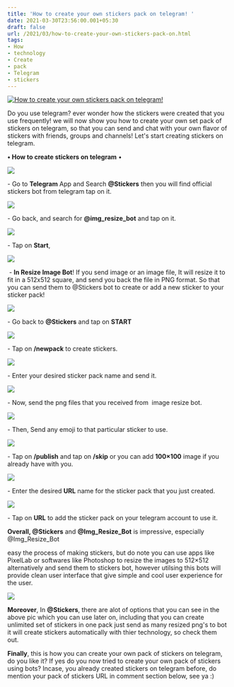 ```yaml
---
title: 'How to create your own stickers pack on telegram! '
date: 2021-03-30T23:56:00.001+05:30
draft: false
url: /2021/03/how-to-create-your-own-stickers-pack-on.html
tags: 
- How
- technology
- Create
- pack
- Telegram
- stickers
---
```


 [![How to create your own stickers pack on telegram!](https://lh3.googleusercontent.com/-8ocMnSynJO4/YGNtRL3IDEI/AAAAAAAAD4Y/WK-qzLmJP44soqAqFC9VuAgLAHjzJoG_gCLcBGAsYHQ/s1600/1617128756988570-0.png "How to create your own stickers pack on telegram!")](https://lh3.googleusercontent.com/-8ocMnSynJO4/YGNtRL3IDEI/AAAAAAAAD4Y/WK-qzLmJP44soqAqFC9VuAgLAHjzJoG_gCLcBGAsYHQ/s1600/1617128756988570-0.png) 

  

Do you use telegram? ever wonder how the stickers were created that you use frequently! we will now show you how to create your own set pack of stickers on telegram, so that you can send and chat with your own flavor of stickers with friends, groups and channels! Let's start creating stickers on telegram. 

  

**• How to create stickers on telegram** •

  

 [![](https://lh3.googleusercontent.com/-KBm8LTQnn4A/YGNtNRKbAFI/AAAAAAAAD4Q/DSuG-XJCYS8q0dg9yEgrZV-n4KsSNMabgCLcBGAsYHQ/s1600/1617128745346426-1.png)](https://lh3.googleusercontent.com/-KBm8LTQnn4A/YGNtNRKbAFI/AAAAAAAAD4Q/DSuG-XJCYS8q0dg9yEgrZV-n4KsSNMabgCLcBGAsYHQ/s1600/1617128745346426-1.png) 

  
\- Go to **Telegram** App and Search **@Stickers** then you will find official stickers bot from telegram tap on it. 

  

 [![](https://lh3.googleusercontent.com/-kFGCv1cjK3Y/YGNtKcpdtzI/AAAAAAAAD4I/tu9DXsvuVOo6asJejcdl4s7FvIOFBzEpQCLcBGAsYHQ/s1600/1617128732515601-2.png)](https://lh3.googleusercontent.com/-kFGCv1cjK3Y/YGNtKcpdtzI/AAAAAAAAD4I/tu9DXsvuVOo6asJejcdl4s7FvIOFBzEpQCLcBGAsYHQ/s1600/1617128732515601-2.png) 

  

\- Go back, and search for **@img\_resize\_bot** and tap on it. 

  

 [![](https://lh3.googleusercontent.com/-4YKuU1DrpjU/YGNtHclVjoI/AAAAAAAAD4E/8AOJNCzpOCoLh_QM4iTbhHoz_Q6f19p3QCLcBGAsYHQ/s1600/1617128720300701-3.png)](https://lh3.googleusercontent.com/-4YKuU1DrpjU/YGNtHclVjoI/AAAAAAAAD4E/8AOJNCzpOCoLh_QM4iTbhHoz_Q6f19p3QCLcBGAsYHQ/s1600/1617128720300701-3.png) 

  

\- Tap on **Start**,

  

 [![](https://lh3.googleusercontent.com/-j_XZZTpr-AM/YGNtELKl3kI/AAAAAAAAD4A/MLM-b3fOU7MPPIW-WghcyVRGaBygkaZLACLcBGAsYHQ/s1600/1617128710201685-4.png)](https://lh3.googleusercontent.com/-j_XZZTpr-AM/YGNtELKl3kI/AAAAAAAAD4A/MLM-b3fOU7MPPIW-WghcyVRGaBygkaZLACLcBGAsYHQ/s1600/1617128710201685-4.png) 

  

  

 - **In Resize Image Bot**! If you send image or an image file, It will resize it to fit in a 512x512 square, and send you back the file in PNG format. So that you can send them to @Stickers bot to create or add a new sticker to your sticker pack!

  

 [![](https://lh3.googleusercontent.com/-DRqqvY3I_Uk/YGNtBtWjctI/AAAAAAAAD38/M7lnyTp8b8UZpBAQS0a3p_FUSi9loP_hQCLcBGAsYHQ/s1600/1617128699281283-5.png)](https://lh3.googleusercontent.com/-DRqqvY3I_Uk/YGNtBtWjctI/AAAAAAAAD38/M7lnyTp8b8UZpBAQS0a3p_FUSi9loP_hQCLcBGAsYHQ/s1600/1617128699281283-5.png) 

  

\- Go back to **@Stickers** and tap on **START**

 **[![](https://lh3.googleusercontent.com/-V_i8sbDOmrE/YGNs-yFId6I/AAAAAAAAD34/gOqbFIOQfRcbmT_SFWwxCiRbwNV8UdfuQCLcBGAsYHQ/s1600/1617128683301850-6.png)](https://lh3.googleusercontent.com/-V_i8sbDOmrE/YGNs-yFId6I/AAAAAAAAD34/gOqbFIOQfRcbmT_SFWwxCiRbwNV8UdfuQCLcBGAsYHQ/s1600/1617128683301850-6.png)** 

\- Tap on **/newpack** to create stickers. 

  

 [![](https://lh3.googleusercontent.com/-YF9ysKWqMgk/YGNs68oAwNI/AAAAAAAAD30/VxTNvzGKg8I4TBmiBfFE7cwBX5h_8VsHQCLcBGAsYHQ/s1600/1617128669000977-7.png)](https://lh3.googleusercontent.com/-YF9ysKWqMgk/YGNs68oAwNI/AAAAAAAAD30/VxTNvzGKg8I4TBmiBfFE7cwBX5h_8VsHQCLcBGAsYHQ/s1600/1617128669000977-7.png) 

  

\- Enter your desired sticker pack name and send it. 

  

 [![](https://lh3.googleusercontent.com/-nBxDAtmottc/YGNs3Xrrs0I/AAAAAAAAD3w/eG5O7TgPI4s-8Lk31aFiZzqIlHlzcjxHQCLcBGAsYHQ/s1600/1617128658046960-8.png)](https://lh3.googleusercontent.com/-nBxDAtmottc/YGNs3Xrrs0I/AAAAAAAAD3w/eG5O7TgPI4s-8Lk31aFiZzqIlHlzcjxHQCLcBGAsYHQ/s1600/1617128658046960-8.png) 

  

\- Now, send the png files that you received from  image resize bot. 

  

 [![](https://lh3.googleusercontent.com/-F0yD1HbdA0E/YGNs0leIpuI/AAAAAAAAD3s/zBdEp4iBwykydmGYBJYcUT5RK5tB4HCdwCLcBGAsYHQ/s1600/1617128648606645-9.png)](https://lh3.googleusercontent.com/-F0yD1HbdA0E/YGNs0leIpuI/AAAAAAAAD3s/zBdEp4iBwykydmGYBJYcUT5RK5tB4HCdwCLcBGAsYHQ/s1600/1617128648606645-9.png) 

  

\- Then, Send any emoji to that particular sticker to use. 

  

 [![](https://lh3.googleusercontent.com/-09jfVxMW7j0/YGNsyMsQikI/AAAAAAAAD3o/8CRHRHW4J-AGXJq3qw-pubuMPUsvBbu1ACLcBGAsYHQ/s1600/1617128631534296-10.png)](https://lh3.googleusercontent.com/-09jfVxMW7j0/YGNsyMsQikI/AAAAAAAAD3o/8CRHRHW4J-AGXJq3qw-pubuMPUsvBbu1ACLcBGAsYHQ/s1600/1617128631534296-10.png) 

  

\- Tap on **/publish** and tap on **/skip** or you can add **100×100** image if you already have with you. 

  

 [![](https://lh3.googleusercontent.com/-eYLfWX8CkmQ/YGNst30AJ-I/AAAAAAAAD3k/O0OET3PkNaI8wPgZLBSmzA0sKhjZuzIiACLcBGAsYHQ/s1600/1617128619351735-11.png)](https://lh3.googleusercontent.com/-eYLfWX8CkmQ/YGNst30AJ-I/AAAAAAAAD3k/O0OET3PkNaI8wPgZLBSmzA0sKhjZuzIiACLcBGAsYHQ/s1600/1617128619351735-11.png) 

  

\- Enter the desired **URL** name for the sticker pack that you just created. 

  

 [![](https://lh3.googleusercontent.com/-n9_w4xdzOzY/YGNsq2FmQHI/AAAAAAAAD3g/O7r9_NsojZIaXko0MSQnBypPdZMFEp_vwCLcBGAsYHQ/s1600/1617128608963490-12.png)](https://lh3.googleusercontent.com/-n9_w4xdzOzY/YGNsq2FmQHI/AAAAAAAAD3g/O7r9_NsojZIaXko0MSQnBypPdZMFEp_vwCLcBGAsYHQ/s1600/1617128608963490-12.png) 

  

\- Tap on **URL** to add the sticker pack on your telegram account to use it. 

  

**Overall, @Stickers** and **@Img\_Resize\_Bot** is impressive, especially @Img\_Resize\_Bot

easy the process of making stickers, but do note you can use apps like PixelLab or softwares like Photoshop to resize the images to 512×512 alternatively and send them to stickers bot, however utilsing this bots will provide clean user interface that give simple and cool user experience for the user. 

  

 [![](https://lh3.googleusercontent.com/-hjAgE_zHc5w/YGa95wjiLQI/AAAAAAAAD5g/J_cGkLPV2XE_eu4qd8XWK2lk-pbUmNj5ACLcBGAsYHQ/s1600/1617345970543217-0.png)](https://lh3.googleusercontent.com/-hjAgE_zHc5w/YGa95wjiLQI/AAAAAAAAD5g/J_cGkLPV2XE_eu4qd8XWK2lk-pbUmNj5ACLcBGAsYHQ/s1600/1617345970543217-0.png) 

  

  

**Moreover**, In **@Stickers**, there are alot of options that you can see in the above pic which you can use later on, including that you can create unlimited set of stickers in one pack just send as many resized png's to bot it will create stickers automatically with thier technology, so check them out. 

  

**Finally**, this is how you can create your own pack of stickers on telegram, do you like it? If yes do you now tried to create your own pack of stickers using bots? Incase, you already created stickers on telegram before, do mention your pack of stickers URL in comment section below, see ya :)